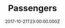 ---
title: "Passengers"
year: 2016
date: 2017-10-21T23:00:00.000Z
permalink: /almanac/movies/2017-10-22-passengers/index.html
rating: 3
---